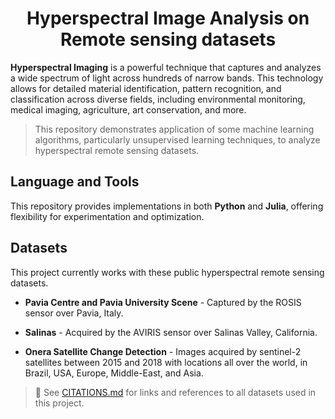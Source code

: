 
<div align="center">
<h1> Hyperspectral Image Analysis on Remote sensing datasets </h1>
</div>

<!-- ## HSI-Remote_Sensing -->

**Hyperspectral Imaging** is a powerful technique that captures and analyzes a wide spectrum of light across hundreds of narrow bands. This technology allows for detailed material identification, pattern recognition, and classification across diverse fields, including environmental monitoring, medical imaging, agriculture, art conservation, and more.

> This repository demonstrates application of some machine learning algorithms, particularly unsupervised learning techniques, to analyze hyperspectral remote sensing datasets. 

## Language and Tools

This repository provides implementations in both **Python** and **Julia**, offering flexibility for experimentation and optimization. 

## Datasets

This project currently works with these public hyperspectral remote sensing datasets. 

- **Pavia Centre and Pavia University Scene** - Captured by the ROSIS sensor over Pavia, Italy. 

- **Salinas** - Acquired by the AVIRIS sensor over Salinas Valley, California.

- **Onera Satellite Change Detection** - Images acquired by sentinel-2 satellites between 2015 and 2018 with locations all over the world, in Brazil, USA, Europe, Middle-East, and Asia. 

> 📖 See [CITATIONS.md](CITATIONS.md) for links and references to all datasets used in this project.